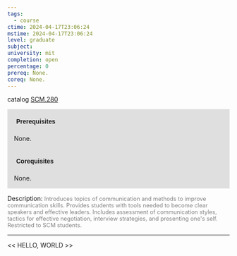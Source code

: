 ```yaml
---
tags:
  - course
ctime: 2024-04-17T23:06:24
mstime: 2024-04-17T23:06:24
level: graduate
subject: 
university: mit
completion: open
percentage: 0
prereq: None.
coreq: None.
---
```


catalog [SCM.280](http://student.mit.edu/catalog/mSCMa.html#SCM.280)

<span style="display: block; padding: 15px; background-color: rgb(100, 100, 100, 0.2);"><font id="m_prereq4247_0" style="display: block; font-family: Arial, sans-serif; font-weight: bold; padding: 5px">Prerequisites</font><br><span id="prereq4247_0">None.</span></span>
<span style="display: block; padding: 15px; background-color: rgb(100, 100, 100, 0.2);"><font id="m_coreq4247_0" style="display: block; font-family: Arial, sans-serif; font-weight: bold; padding: 5px">Corequisites</font><br><span id="coreq4247_0">None.</span></span>

<font style="">Description:</font>
<font style="color: grey; font-size: 0.8rem;">Introduces topics of communication and methods to improve communication skills. Provides students with tools needed to become clear speakers and effective leaders. Includes assessment of communication styles, tactics for effective negotiation, interview strategies, and presenting one's self. Restricted to SCM students.</font>



---

<< HELLO, WORLD >>
